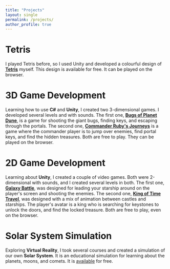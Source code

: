 ```yaml
---
title: "Projects"
layout: single
permalink: /projects/
author_profile: true
---
```


Tetris
======
I played Tetris before, so I used Unity and developed a colourful design of **[Tetris](https://captain-garneto.itch.io/tetris-coursera)** myself. This design is available for free. It can be played on the browser.

3D Game Development
===================
Learning how to use **C#** and **Unity**, I created two 3-dimensional games. I developed several levels and with sounds. The first one, **[Bugs of Planet Dune](https://captain-garneto.itch.io/bugs-of-planet-dune)**, is a game for shooting the giant bugs, finding keys, and escaping through the portals. The second one, **[Commander Ruby's Journeys](https://captain-garneto.itch.io/commander)** is a game where the commander player is to jump over enemies, find portal keys, and find the hidden treasures. Both are free to play. They can be played on the browser.

2D Game Development
===================
Learning about **Unity**, I created a couple of video games. Both were 2-dimensional with sounds, and I created several levels in both. The first one, **[Galaxy Battle](https://captain-garneto.itch.io/galaxy-battle)**, was designed for leading your starship around on the player's screen and shooting the enemies. The second one, **[King of Time Travel](https://captain-garneto.itch.io/king-of-time-travel)**, was designed with a mix of animation between castles and starships. The player's avatar is a king who is searching for keystones to unlock the doors, and find the locked treasure. Both are free to play, even on the browser.

Solar System Simulation
=======================
Exploring **Virtual Reality**, I took several courses and created a simulation of our own **Solar System**. It is an educational simulation for learning about the planets, moons, and comets. It is [available](https://captain-garneto.itch.io/solar-system-simulator) for free.
